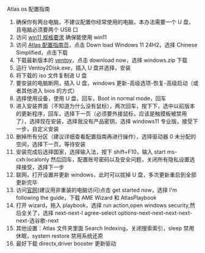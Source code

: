 Atlas os 配置指南
1. 确保你有两台电脑，不建议配置你经常使用的电脑，本办法需要一个 U 盘，且电脑必须要两个 USB 口
2. 访问 [win11 规格要求](https://www.microsoft.com/zh-cn/windows/windows-11-specifications#table1) 确保能使用 win11 
3. 访问 [Atlas 配置指南页](https://docs.atlasos.net/getting-started/installation/#__tabbed_1_1)，点击 Down load Windows 11 24H2，选择 Chinese Simplified，点击下载
4. 下载最新版本的 [ventoy](https://github.com/ventoy/Ventoy/releases/)，点击 download now，选择 windows.zip 下载
5. 运行 Ventoy2Disk.exe，插入 U 盘并选择，安装
6. 将下载的 iso 文件复制进 U 盘
7. 要安装的电脑断网，插入 U 盘，windows 更新-高级选项-恢复-高级启动（或者其他进入 bios 的方式）
8. 选择使用设备，使用 U 盘，回车，Boot in normal mode，回车
9. 进入安装界面（不知道为什么没有鼠标），两次回车，按下下，选中以前版本的更新程序，回车，选择下一页（必须要外接鼠标，应该是触摸板被禁用了），选择现在安装，选择我没有产品密钥，选择 windows11 专业版，接受下一步，自定义安装
10. 删掉所有分区（建议详细查看配置指南再进行操作），选择驱动器 0 未分配的空间，选择下一页，等待安装
11. 安装完成后选择国家，选择输入法，按下 shift+F10，输入 start ms-cxh:localonly 然后回车，配置账号密码以及安全问题，关闭所有隐私设置选择接受，选择下一步
12. 联网，打开设置并更新 windows，此时可以拔掉 U 盘，多次更新重启到全部更新完毕
13. 访问[官网](https://atlasos.net/)(建议用非重装的电脑访问)点击 get started now，选择 I'm following the guide，下载 AME Wizard 和 AtlasPlaybook
14. 打开 wizard，拖入 playbook，选择 run action,open windows security,然后全关了，选择 next-next-I agree-select options-next-next-next-next-next-选谷歌-next
15. 其他设置：Atlas 文件夹里面 Search Indexing，关闭搜索索引，sleep 禁用休眠，system restore 禁用系统还原
16. 最好下载 directx,driver booster 更新驱动
